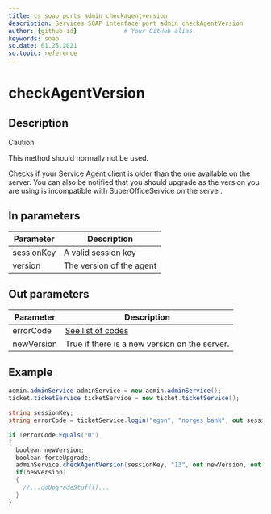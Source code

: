 ```yaml
---
title: cs_soap_ports_admin_checkagentversion
description: Services SOAP interface port admin checkAgentVersion
author: {github-id}             # Your GitHub alias.
keywords: soap
so.date: 01.25.2021
so.topic: reference
---
```


# checkAgentVersion

## Description

> [!CAUTION]
> This method should normally not be used.

Checks if your Service Agent client is older than the one available on the server. You can also be notified that you should upgrade as the version you are using is incompatible with SuperOfficeService on the server.

## In parameters

| Parameter | Description |
|---|---|
| sessionKey | A valid session key |
| version | The version of the agent |

## Out parameters

| Parameter | Description |
|---|---|
| errorCode | [See list of codes][1] |
| newVersion | True if there is a new version on the server. |

## Example

```csharp
admin.adminService adminService = new admin.adminService();
ticket.ticketService ticketService = new ticket.ticketService();

string sessionKey;
string errorCode = ticketService.login("egon", "norges bank", out sessionKey);

if (errorCode.Equals("0")
{
  boolean newVersion;
  boolean forceUpgrade;
  adminService.checkAgentVersion(sessionKey, "13", out newVersion, out forceUpgrade);
  if(newVersion)
  {
    //...doUpgradeStuff()...
  }
}
```

<!-- Referenced links -->
[1]: ../error-codes.md
